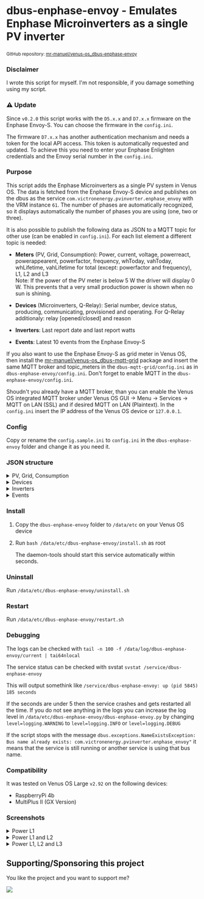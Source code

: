 # dbus-enphase-envoy - Emulates Enphase Microinverters as a single PV inverter

<small>GitHub repository: [mr-manuel/venus-os_dbus-enphase-envoy](https://github.com/mr-manuel/venus-os_dbus-enphase-envoy)</small>

### Disclaimer

I wrote this script for myself. I'm not responsible, if you damage something using my script.

### ⚠️ Update

Since `v0.2.0` this script works with the `D5.x.x` and `D7.x.x` firmware on the Enphase Envoy-S. You can choose the firmware in the `config.ini`.

The firmware `D7.x.x` has another authentication mechanism and needs a token for the local API access. This token is automatically requested and updated. To achieve this you need to enter your Enphase Enlighten credentials and the Envoy serial number in the `config.ini`.

### Purpose

This script adds the Enphase Microinverters as a single PV system in Venus OS. The data is fetched from the Enphase Envoy-S device and publishes on the dbus as the service `com.victronenergy.pvinverter.enphase_envoy` with the VRM instance `61`. The number of phases are automatically recognized, so it displays automatically the number of phases you are using (one, two or three).

It is also possible to publish the following data as JSON to a MQTT topic for other use (can be enabled in `config.ini`). For each list element a different topic is needed:

* **Meters** (PV, Grid, Consumption): Power, current, voltage, powerreact, powerappearent, powerfactor, frequency, whToday, vahToday, whLifetime, vahLifetime for total (except: powerfactor and frequency), L1, L2 and L3<br>
Note: If the power of the PV meter is below 5 W the driver will display 0 W. This prevents that a very small production power is shown when no sun is shining.

* **Devices** (Microinverters, Q-Relay): Serial number, device status, producing, communicating, provisioned and operating. For Q-Relay additionaly: relay [opened/closed] and reason

* **Inverters**: Last report date and last report watts

* **Events**: Latest 10 events from the Enphase Envoy-S


If you also want to use the Enphase Envoy-S as grid meter in Venus OS, then install the [mr-manuel/venus-os_dbus-mqtt-grid](https://github.com/mr-manuel/venus-os_dbus-mqtt-grid) package and insert the same MQTT broker and topic_meters in the `dbus-mqtt-grid/config.ini` as in `dbus-enphase-envoy/config.ini`. Don't forget to enable MQTT in the `dbus-enphase-envoy/config.ini`.

Shoudn't you already have a MQTT broker, than you can enable the Venus OS integrated MQTT broker under Venus OS GUI -> Menu -> Services -> MQTT on LAN (SSL) and if desired MQTT on LAN (Plaintext). In the `config.ini` insert the IP address of the Venus OS device or `127.0.0.1`.

### Config

Copy or rename the `config.sample.ini` to `config.ini` in the `dbus-enphase-envoy` folder and change it as you need it.


### JSON structure

<details><summary>PV, Grid, Consumption</summary>

```json
{
  "pv": {
    "L1": {
      "power": 0.000,
      "current": 0.000,
      "voltage": 0.000,
      "power_react": 0.00,
      "power_appearent": 0.000,
      "power_factor": 0.00,
      "frequency": 0,
      "whToday": 0.000,
      "vahToday": 0.000,
      "whLifetime": 0.000,
      "vahLifetime": 0.000
    },
    "L2": {
      "power": 0.000,
      "current": 0.000,
      "voltage": 0.000,
      "power_react": 0.00,
      "power_appearent": 0.000,
      "power_factor": 0.00,
      "frequency": 0,
      "whToday": 0.000,
      "vahToday": 0.000,
      "whLifetime": 0.000,
      "vahLifetime": 0.000
    },
    "L3": {
      "power": 0.000,
      "current": 0.000,
      "voltage": 0.000,
      "power_react": 0.00,
      "power_appearent": 0.000,
      "power_factor": 0.00,
      "frequency": 0,
      "whToday": 0.000,
      "vahToday": 0.000,
      "whLifetime": 0.000,
      "vahLifetime": 0.000
    },
    "power": 0.000,
    "current": 0.000,
    "voltage": 0.000,
    "power_react": 0.00,
    "power_appearent": 0.000,
    "whToday": 0.000,
    "vahToday": 0.000,
    "whLifetime": 0.000,
    "vahLifetime": 0.000
  },
  "grid": {
    "L1": {
      "power": 0.000,
      "current": 0.000,
      "voltage": 0.000,
      "power_react": 0.00,
      "power_appearent": 0.000,
      "power_factor": 0.00,
      "frequency": 0,
      "whToday": 0.000,
      "vahToday": 0.000,
      "whLifetime": 0.000,
      "vahLifetime": 0.000
    },
    "L2": {
      "power": 0.000,
      "current": 0.000,
      "voltage": 0.000,
      "power_react": 0.00,
      "power_appearent": 0.000,
      "power_factor": 0.00,
      "frequency": 0,
      "whToday": 0.000,
      "vahToday": 0.000,
      "whLifetime": 0.000,
      "vahLifetime": 0.000
    },
    "L3": {
      "power": 0.000,
      "current": 0.000,
      "voltage": 0.000,
      "power_react": 0.00,
      "power_appearent": 0.000,
      "power_factor": 0.00,
      "frequency": 0,
      "whToday": 0.000,
      "vahToday": 0.000,
      "whLifetime": 0.000,
      "vahLifetime": 0.000
    },
    "power": 0.000,
    "current": 0.000,
    "voltage": 0.000,
    "power_react": 0.00,
    "power_appearent": 0.000,
    "whToday": 0.000,
    "vahToday": 0.000,
    "whLifetime": 0.000,
    "vahLifetime": 0.000
  },
  "consumption": {
    "L1": {
      "power": 0.000,
      "current": 0.000,
      "voltage": 0.000,
      "power_react": 0.00,
      "power_appearent": 0.000,
      "power_factor": 0.00,
      "frequency": 0,
      "whToday": 0.000,
      "vahToday": 0.000,
      "whLifetime": 0.000,
      "vahLifetime": 0.000
    },
    "L2": {
      "power": 0.000,
      "current": 0.000,
      "voltage": 0.000,
      "power_react": 0.00,
      "power_appearent": 0.000,
      "power_factor": 0.00,
      "frequency": 0,
      "whToday": 0.000,
      "vahToday": 0.000,
      "whLifetime": 0.000,
      "vahLifetime": 0.000
    },
    "L3": {
      "power": 0.000,
      "current": 0.000,
      "voltage": 0.000,
      "power_react": 0.00,
      "power_appearent": 0.000,
      "power_factor": 0.00,
      "frequency": 0,
      "whToday": 0.000,
      "vahToday": 0.000,
      "whLifetime": 0.000,
      "vahLifetime": 0.000
    },
    "power": 0.000,
    "current": 0.000,
    "voltage": 0.000,
    "power_react": 0.00,
    "power_appearent": 0.000,
    "whToday": 0.000,
    "vahToday": 0.000,
    "whLifetime": 0.000,
    "vahLifetime": 0.000
  }
}
```
</details>

<details><summary>Devices</summary>

```json
{
  "inverters": {
    "122000000001": {
      "status": [
        "envoy.global.ok"
      ],
      "producing": true,
      "communicating": true,
      "provisioned": true,
      "operating": true
    },
    "122000000002": {
      "status": [
        "envoy.global.ok"
      ],
      "producing": true,
      "communicating": true,
      "provisioned": true,
      "operating": true
    },
    "122000000003": {
      "status": [
        "envoy.global.ok"
      ],
      "producing": true,
      "communicating": true,
      "provisioned": true,
      "operating": true
    }
  },
  "batteries": {},
  "relais": {
    "122100000001": {
      "status": [
        "envoy.global.ok"
      ],
      "producing": false,
      "communicating": true,
      "provisioned": true,
      "operating": true,
      "relay": "closed",
      "reason": "ok"
    }
  }
}
```
</details>

<details><summary>Inverters</summary>

```json
{
  "122000000001": {
    "lastReportDate": 1667471311,
    "lastReportWatts": 50
  },
  "122000000002": {
    "lastReportDate": 1667471311,
    "lastReportWatts": 60
  },
  "122000000003": {
    "lastReportDate": 1667471311,
    "lastReportWatts": 70
  }
}
```
</details>

<details><summary>Events</summary>

```json
{
  "3015": {
    "message": "Microinverter failed to report: Set",
    "serialNumber": "122000000001",
    "type": "pcu ",
    "datetime": "Wed Nov 02, 2022 04:53 PM CET"
  },
  "3016": {
    "message": "Microinverter failed to report: Clear",
    "serialNumber": "122000000002",
    "type": "pcu ",
    "datetime": "Wed Nov 02, 2022 04:54 PM CET"
  },
  "3017": {
    "message": "Microinverter failed to report: Set",
    "serialNumber": "122000000002",
    "type": "pcu ",
    "datetime": "Wed Nov 02, 2022 04:54 PM CET"
  },
  "3018": {
    "message": "Microinverter failed to report: Clear",
    "serialNumber": "122000000002",
    "type": "pcu ",
    "datetime": "Thu Nov 03, 2022 07:12 AM CET"
  },
  "3019": {
    "message": "Microinverter failed to report: Clear",
    "serialNumber": "122000000001",
    "type": "pcu ",
    "datetime": "Thu Nov 03, 2022 07:12 AM CET"
  },
  "3020": {
    "message": "Power On Reset",
    "serialNumber": "122000000002",
    "type": "pcu ",
    "datetime": "Thu Nov 03, 2022 07:12 AM CET"
  },
  "3021": {
    "message": "DC Voltage Too Low: Clear",
    "serialNumber": "122000000001",
    "type": "pcu channel 1",
    "datetime": "Thu Nov 03, 2022 07:42 AM CET"
  },
  "3022": {
    "message": "Power On Reset",
    "serialNumber": "122000000001",
    "type": "pcu ",
    "datetime": "Thu Nov 03, 2022 07:12 AM CET"
  },
  "3023": {
    "message": "DC Power Too Low: Clear",
    "serialNumber": "122000000002",
    "type": "pcu ",
    "datetime": "Thu Nov 03, 2022 08:01 AM CET"
  },
  "3024": {
    "message": "DC Power Too Low: Clear",
    "serialNumber": "122000000001",
    "type": "pcu ",
    "datetime": "Thu Nov 03, 2022 08:00 AM CET"
  }
}
```
</details>


### Install

1. Copy the `dbus-enphase-envoy` folder to `/data/etc` on your Venus OS device

2. Run `bash /data/etc/dbus-enphase-envoy/install.sh` as root

   The daemon-tools should start this service automatically within seconds.

### Uninstall

Run `/data/etc/dbus-enphase-envoy/uninstall.sh`

### Restart

Run `/data/etc/dbus-enphase-envoy/restart.sh`

### Debugging

The logs can be checked with `tail -n 100 -f /data/log/dbus-enphase-envoy/current | tai64nlocal`

The service status can be checked with svstat `svstat /service/dbus-enphase-envoy`

This will output somethink like `/service/dbus-enphase-envoy: up (pid 5845) 185 seconds`

If the seconds are under 5 then the service crashes and gets restarted all the time. If you do not see anything in the logs you can increase the log level in `/data/etc/dbus-enphase-envoy/dbus-enphase-envoy.py` by changing `level=logging.WARNING` to `level=logging.INFO` or `level=logging.DEBUG`

If the script stops with the message `dbus.exceptions.NameExistsException: Bus name already exists: com.victronenergy.pvinverter.enphase_envoy"` it means that the service is still running or another service is using that bus name.

### Compatibility

It was tested on Venus OS Large `v2.92` on the following devices:

* RaspberryPi 4b
* MultiPlus II (GX Version)

### Screenshots

<details><summary>Power L1</summary>

![Pv power L1 - pages](/screenshots/pv_power_L1_pages.png)
![Pv power L1 - device list](/screenshots/pv_power_L1_device-list.png)
![Pv power L1 - device list - enphase envoy 1](/screenshots/pv_power_L1_device-list_enphase-envoy-1.png)
![Pv power L1 - device list - enphase envoy 2](/screenshots/pv_power_L1_device-list_enphase-envoy-2.png)

</details>

<details><summary>Power L1 and L2</summary>

![Pv power L1, L2 - pages](/screenshots/pv_power_L2_L1_pages.png)
![Pv power L1, L2 - device list](/screenshots/pv_power_L2_L1_device-list.png)
![Pv power L1, L2 - device list - enphase envoy 1](/screenshots/pv_power_L2_L1_device-list_enphase-envoy-1.png)
![Pv power L1, L2 - device list - enphase envoy 2](/screenshots/pv_power_L2_L1_device-list_enphase-envoy-2.png)

</details>

<details><summary>Power L1, L2 and L3</summary>

![Pv power L1, L2, L3 - pages](/screenshots/pv_power_L3_L2_L1_pages.png)
![Pv power L1, L2, L3 - device list](/screenshots/pv_power_L3_L2_L1_device-list.png)
![Pv power L1, L2, L3 - device list - enphase envoy 1](/screenshots/pv_power_L3_L2_L1_device-list_enphase-envoy-1.png)
![Pv power L1, L2, L3 - device list - enphase envoy 2](/screenshots/pv_power_L3_L2_L1_device-list_enphase-envoy-2.png)

</details>


## Supporting/Sponsoring this project

You like the project and you want to support me?

[<img src="https://github.md0.eu/uploads/donate-button.svg" height="50">](https://www.paypal.com/donate/?hosted_button_id=3NEVZBDM5KABW)
